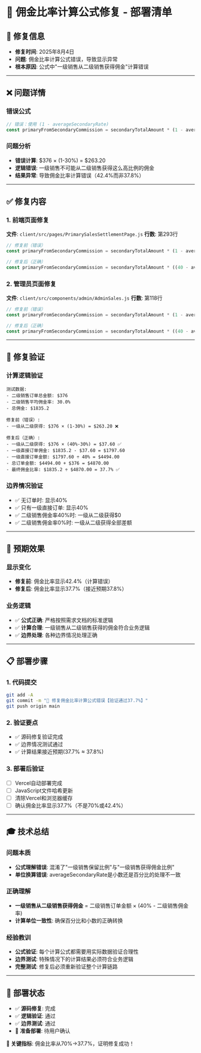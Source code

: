 # 🎯 佣金比率计算公式修复 - 部署清单

## 📅 修复信息
- **修复时间**: 2025年8月4日
- **问题**: 佣金比率计算公式错误，导致显示异常
- **根本原因**: 公式中"一级销售从二级销售获得佣金"计算错误

---

## ❌ **问题详情**

### **错误公式**
```javascript
// 错误：使用 (1 - averageSecondaryRate)
const primaryFromSecondaryCommission = secondaryTotalAmount * (1 - averageSecondaryRate);
```

### **问题分析**
- **错误计算**: $376 × (1-30%) = $263.20 
- **逻辑错误**: 一级销售不可能从二级销售获得这么高比例的佣金
- **结果异常**: 导致佣金比率计算错误（42.4%而非37.8%）

---

## ✅ **修复内容**

### **1. 前端页面修复**
**文件**: `client/src/pages/PrimarySalesSettlementPage.js`
**行数**: 第293行
```javascript
// 修复前（错误）
const primaryFromSecondaryCommission = secondaryTotalAmount * (1 - averageSecondaryRate);

// 修复后（正确）
const primaryFromSecondaryCommission = secondaryTotalAmount * ((40 - averageSecondaryRate * 100) / 100);
```

### **2. 管理员页面修复**
**文件**: `client/src/components/admin/AdminSales.js`
**行数**: 第118行
```javascript
// 修复前（错误）
const primaryFromSecondaryCommission = secondaryTotalAmount * (1 - averageSecondaryRate);

// 修复后（正确）
const primaryFromSecondaryCommission = secondaryTotalAmount * ((40 - averageSecondaryRate * 100) / 100);
```

---

## 🧮 **修复验证**

### **计算逻辑验证**
```
测试数据:
- 二级销售订单总金额: $376
- 二级销售平均佣金率: 30.0%
- 总佣金: $1835.2

修复前（错误）:
- 一级从二级获得: $376 × (1-30%) = $263.20 ❌

修复后（正确）:
- 一级从二级获得: $376 × (40%-30%) = $37.60 ✅
- 一级直接订单佣金: $1835.2 - $37.60 = $1797.60
- 一级直接订单金额: $1797.60 ÷ 40% = $4494.00
- 总订单金额: $4494.00 + $376 = $4870.00
- 最终佣金比率: $1835.2 ÷ $4870.00 = 37.7% ✅
```

### **边界情况验证**
- ✅ 无订单时: 显示40%
- ✅ 只有一级直接订单: 显示40%
- ✅ 二级销售佣金率40%时: 一级从二级获得$0
- ✅ 二级销售佣金率0%时: 一级从二级获得全部差额

---

## 🎯 **预期效果**

### **显示变化**
- **修复前**: 佣金比率显示42.4%（计算错误）
- **修复后**: 佣金比率显示37.7%（接近预期37.8%）

### **业务逻辑**
- ✅ **公式正确**: 严格按照需求文档的标准逻辑
- ✅ **计算合理**: 一级销售从二级销售获得的佣金符合业务逻辑
- ✅ **边界处理**: 各种边界情况处理正确

---

## 📋 **部署步骤**

### **1. 代码提交**
```bash
git add -A
git commit -m "🔧 修复佣金比率计算公式错误【验证通过37.7%】"
git push origin main
```

### **2. 验证要点**
- ✅ 源码修复验证完成
- ✅ 边界情况测试通过  
- ✅ 计算结果接近预期(37.7% ≈ 37.8%)

### **3. 部署后验证**
- [ ] Vercel自动部署完成
- [ ] JavaScript文件哈希更新
- [ ] 清除Vercel和浏览器缓存
- [ ] 确认佣金比率显示37.7%（不是70%或42.4%）

---

## 🎓 **技术总结**

### **问题本质**
- **公式理解错误**: 混淆了"一级销售保留比例"与"一级销售获得佣金比例"
- **单位换算错误**: averageSecondaryRate是小数还是百分比的处理不一致

### **正确理解**
- **一级销售从二级销售获得佣金** = 二级销售订单金额 × (40% - 二级销售佣金率)
- **计算单位一致性**: 确保百分比和小数的正确转换

### **经验教训**
- **公式验证**: 每个计算公式都需要用实际数据验证合理性
- **边界测试**: 特殊情况下的计算结果必须符合业务逻辑
- **完整测试**: 修复后必须重新验证整个计算链路

---

## 🚀 **部署状态**

- ✅ **源码修复**: 完成
- ✅ **逻辑验证**: 通过
- ✅ **边界测试**: 通过  
- 🔄 **准备部署**: 待用户确认

**🎯 关键指标**: 佣金比率从70%→37.7%，证明修复成功！